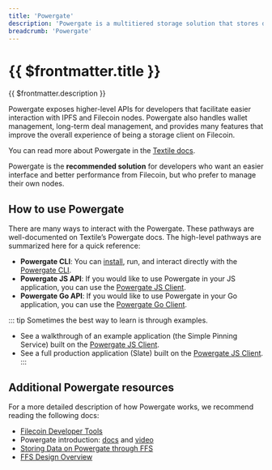```yaml
---
title: 'Powergate'
description: 'Powergate is a multitiered storage solution that stores data with IPFS ("Hot" storage layer) and Filecoin ("Cold" storage layer)'
breadcrumb: 'Powergate'
---
```


# {{ $frontmatter.title }}

{{ $frontmatter.description }}

Powergate exposes higher-level APIs for developers that facilitate easier interaction with IPFS and Filecoin nodes. Powergate also handles wallet management, long-term deal management, and provides many features that improve the overall experience of being a storage client on Filecoin.

You can read more about Powergate in the [Textile docs](https://docs.textile.io/powergate/).

Powergate is the **recommended solution** for developers who want an easier interface and better performance from Filecoin, but who prefer to manage their own nodes.

## How to use Powergate

There are many ways to interact with the Powergate. These pathways are well-documented on Textile’s Powergate docs. The high-level pathways are summarized here for a quick reference:

- **Powergate CLI**: You can [install](https://docs.textile.io/powergate/#getting-started), run, and interact directly with the [Powergate CLI](https://docs.textile.io/powergate/cli/pow/).
- **Powergate JS API**: If you would like to use Powergate in your JS application, you can use the [Powergate JS Client](https://textileio.github.io/js-powergate-client/).
- **Powergate Go API**: If you would like to use Powergate in your Go application, you can use the [Powergate Go Client](https://godoc.org/github.com/textileio/powergate/api/client).

::: tip
Sometimes the best way to learn is through examples.

- See a walkthrough of an example application (the Simple Pinning Service) built on the [Powergate JS Client](./examples/simple-pinning-service/overview.md).
- See a full production application (Slate) built on the [Powergate JS Client](https://github.com/filecoin-project/slate/).
  :::

## Additional Powergate resources

For a more detailed description of how Powergate works, we recommend reading the following docs:

- [Filecoin Developer Tools](https://blog.textile.io/filecoin-developer-tools-concepts/)
- Powergate introduction: [docs](https://docs.textile.io/powergate/) and [video](https://www.youtube.com/watch?v=aiOTSkz_6aY)
- [Storing Data on Powergate through FFS](https://docs.textile.io/powergate/ffs/)
- [FFS Design Overview](https://github.com/textileio/powergate/blob/master/ffs/Design.md)
